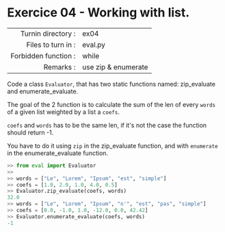 # Exercice 04 - Working with list.

|                         |                                 |
| -----------------------:| ------------------------------- |
|   Turnin directory :    |  ex04                           |
|   Files to turn in :    |  eval.py                        |
|   Forbidden function :  |  while                          |
|   Remarks :             |  use zip & enumerate            |

Code a class `Evaluator`, that has two static functions named: zip_evaluate and enumerate_evaluate.

The goal of the 2 function is to calculate the sum of the len of every `words` of a given list weighted by a list a `coefs`.

`coefs` and `words` has to be the same len, if it's not the case the function should return -1.

You have to do it using `zip` in the zip_evaluate function, and with `enumerate` in the enumerate_evaluate function.

```py
>> from eval import Evaluator
>> 
>> words = ["Le", "Lorem", "Ipsum", "est", "simple"]
>> coefs = [1.0, 2.0, 1.0, 4.0, 0.5]
>> Evaluator.zip_evaluate(coefs, words)
32.0
>> words = ["Le", "Lorem", "Ipsum", "n'", "est", "pas", "simple"]
>> coefs = [0.0, -1.0, 1.0, -12.0, 0.0, 42.42]
>> Evaluator.enumerate_evaluate(coefs, words)
-1
```
